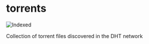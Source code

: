 torrents 
========
![Indexed](https://img.shields.io/badge/indexed-166392-blue)

Collection of torrent files discovered in the DHT network
